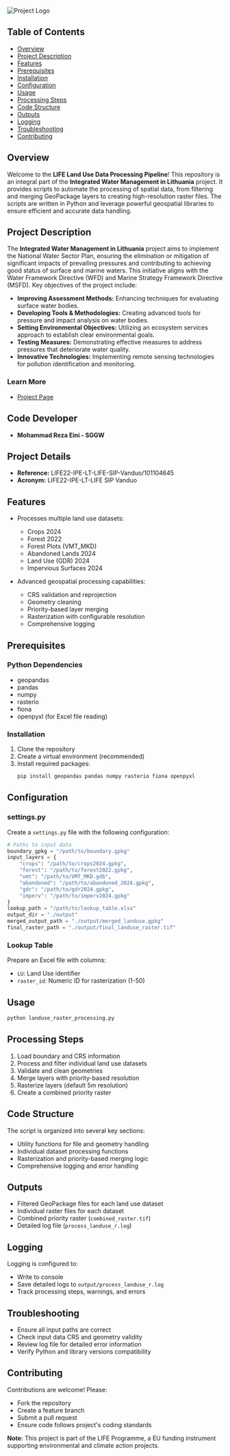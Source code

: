 ![Project Logo](https://webgate.ec.europa.eu/life/publicWebsite/assets/life/images/logoLife.png)

## Table of Contents

- [Overview](#overview)
- [Project Description](#project-description)
- [Features](#features)
- [Prerequisites](#prerequisites)
- [Installation](#installation)
- [Configuration](#configuration)
- [Usage](#usage)
- [Processing Steps](#processing-steps)
- [Code Structure](#code-structure)
- [Outputs](#outputs)
- [Logging](#logging)
- [Troubleshooting](#troubleshooting)
- [Contributing](#contributing)

## Overview

Welcome to the **LIFE Land Use Data Processing Pipeline**! This repository is an integral part of the **Integrated Water Management in Lithuania** project. It provides scripts to automate the processing of spatial data, from filtering and merging GeoPackage layers to creating high-resolution raster files. The scripts are written in Python and leverage powerful geospatial libraries to ensure efficient and accurate data handling.

## Project Description

The **Integrated Water Management in Lithuania** project aims to implement the National Water Sector Plan, ensuring the elimination or mitigation of significant impacts of prevailing pressures and contributing to achieving good status of surface and marine waters. This initiative aligns with the Water Framework Directive (WFD) and Marine Strategy Framework Directive (MSFD). Key objectives of the project include:

- **Improving Assessment Methods:** Enhancing techniques for evaluating surface water bodies.
- **Developing Tools & Methodologies:** Creating advanced tools for pressure and impact analysis on water bodies.
- **Setting Environmental Objectives:** Utilizing an ecosystem services approach to establish clear environmental goals.
- **Testing Measures:** Demonstrating effective measures to address pressures that deteriorate water quality.
- **Innovative Technologies:** Implementing remote sensing technologies for pollution identification and monitoring.

### Learn More

- [Project Page](https://webgate.ec.europa.eu/life/publicWebsite/project/LIFE22-IPE-LT-LIFE-SIP-Vanduo-101104645/integrated-water-management-in-lithuania)

## Code Developer

- **Mohammad Reza Eini - SGGW**

## Project Details

- **Reference:** LIFE22-IPE-LT-LIFE-SIP-Vanduo/101104645
- **Acronym:** LIFE22-IPE-LT-LIFE SIP Vanduo

## Features

- Processes multiple land use datasets:
  - Crops 2024
  - Forest 2022
  - Forest Plots (VMT_MKD)
  - Abandoned Lands 2024
  - Land Use (GDR) 2024
  - Impervious Surfaces 2024

- Advanced geospatial processing capabilities:
  - CRS validation and reprojection
  - Geometry cleaning
  - Priority-based layer merging
  - Rasterization with configurable resolution
  - Comprehensive logging

## Prerequisites

### Python Dependencies
- geopandas
- pandas
- numpy
- rasterio
- fiona
- openpyxl (for Excel file reading)

### Installation

1. Clone the repository
2. Create a virtual environment (recommended)
3. Install required packages:
   ```bash
   pip install geopandas pandas numpy rasterio fiona openpyxl
   ```

## Configuration

### settings.py
Create a `settings.py` file with the following configuration:

```python
# Paths to input data
boundary_gpkg = "/path/to/boundary.gpkg"
input_layers = {
    "crops": "/path/to/crops2024.gpkg",
    "forest": "/path/to/forest2022.gpkg",
    "vmt": "/path/to/VMT_MKD.gdb",
    "abandoned": "/path/to/abandoned_2024.gpkg",
    "gdr": "/path/to/gdr2024.gpkg",
    "imperv": "/path/to/imperv2024.gpkg"
}
lookup_path = "/path/to/lookup_table.xlsx"
output_dir = "./output"
merged_output_path = "./output/merged_landuse.gpkg"
final_raster_path = "./output/final_landuse_raster.tif"
```

### Lookup Table
Prepare an Excel file with columns:
- `LU`: Land Use identifier
- `raster_id`: Numeric ID for rasterization (1-50)

## Usage

```bash
python landuse_raster_processing.py
```

## Processing Steps

1. Load boundary and CRS information
2. Process and filter individual land use datasets
3. Validate and clean geometries
4. Merge layers with priority-based resolution
5. Rasterize layers (default 5m resolution)
6. Create a combined priority raster

## Code Structure

The script is organized into several key sections:
- Utility functions for file and geometry handling
- Individual dataset processing functions
- Rasterization and priority-based merging logic
- Comprehensive logging and error handling

## Outputs

- Filtered GeoPackage files for each land use dataset
- Individual raster files for each dataset
- Combined priority raster (`combined_raster.tif`)
- Detailed log file (`process_landuse_r.log`)

## Logging

Logging is configured to:
- Write to console
- Save detailed logs to `output/process_landuse_r.log`
- Track processing steps, warnings, and errors

## Troubleshooting

- Ensure all input paths are correct
- Check input data CRS and geometry validity
- Review log file for detailed error information
- Verify Python and library versions compatibility

## Contributing

Contributions are welcome! Please:
- Fork the repository
- Create a feature branch
- Submit a pull request
- Ensure code follows project's coding standards


**Note:** This project is part of the LIFE Programme, a EU funding instrument supporting environmental and climate action projects.
